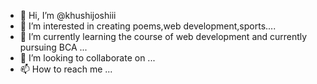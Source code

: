 - 👋 Hi, I’m @khushijoshiii
- 👀 I’m interested in creating poems,web development,sports....
- 🌱 I’m currently learning the course of web development and currently pursuing BCA ...
- 💞️ I’m looking to collaborate on ...
- 📫 How to reach me ...

<!---
khushijoshiii/khushijoshiii is a ✨ special ✨ repository because its `README.md` (this file) appears on your GitHub profile.
You can click the Preview link to take a look at your changes.
--->
